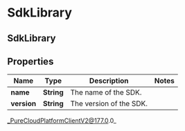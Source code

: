 # SdkLibrary

## SdkLibrary

## Properties

|Name | Type | Description | Notes|
|------------ | ------------- | ------------- | -------------|
| **name** | **String** | The name of the SDK. | |
| **version** | **String** | The version of the SDK. | |



_PureCloudPlatformClientV2@177.0.0_
